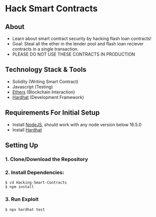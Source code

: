 # Hack Smart Contracts

## About

- Learn about smart contract security by hacking flash loan contracts!
- Goal: Steal all the ether in the lender pool and flash loan reciever
contracts in a single transaction.
- PLEASE DO NOT USE THESE CONTRACTS IN PRODUCTION


## Technology Stack & Tools

- Solidity (Writing Smart Contract)
- Javascript (Testing)
- [Ethers](https://docs.ethers.io/v5/) (Blockchain Interaction)
- [Hardhat](https://hardhat.org/) (Development Framework)

## Requirements For Initial Setup
- Install [NodeJS](https://nodejs.org/en/), should work with any node version below 16.5.0
- Install [Hardhat](https://hardhat.org/)

## Setting Up
### 1. Clone/Download the Repository

### 2. Install Dependencies:
```
$ cd Hacking-Smart-Contracts
$ npm install 
```

### 3. Run Exploit
`$ npx hardhat test`
